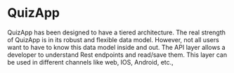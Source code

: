 # QuizApp
QuizApp has been designed to have a tiered architecture. The real strength of QuizApp is in its robust and flexible data model. However, not all users want to have to know this data model inside and out. The API layer allows a developer to understand Rest endpoints and read/save them. This layer can be used in different channels like web, IOS, Android, etc.,
